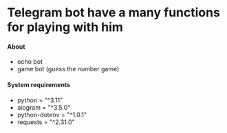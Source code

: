 # Telegram bot have a many functions for playing with him

#### About
- echo bot
- game bot (guess the number game)

#### System requirements
- python = "^3.11"
- aiogram = "^3.5.0"
- python-dotenv = "^1.0.1"
- requests = "^2.31.0"
